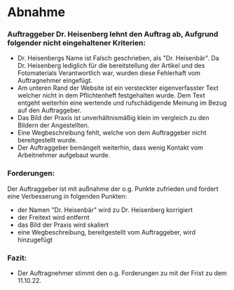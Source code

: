 # Abnahme 

### Auftraggeber Dr. Heisenberg lehnt den Auftrag ab, Aufgrund folgender nicht eingehaltener Kriterien:
- Dr. Heisenbergs Name ist Falsch geschrieben, als "Dr. Heisenbär". Da Dr. Heisenberg lediglich für die bereitstellung der Artikel und des Fotomaterials Verantwortlich war, wurden diese Fehlerhaft vom Auftragnehmer eingefügt.
- Am unteren Rand der Website ist ein versteckter eigenverfasster Text welcher nicht in dem Pflichtenheft festgehalten wurde. Dem Text entgeht weiterhin eine wertende und rufschädigende Meinung im Bezug auf den Auftraggeber.
- Das Bild der Praxis ist unverhältnismäßig klein im vergleich zu den Bildern der Angestellten.
- Eine Wegbeschreibung fehlt, welche von dem Auftraggeber nicht bereitgestellt wurde.
- Der Auftraggeber bemängelt weiterhin, dass wenig Kontakt vom Arbeitnehmer aufgebaut wurde.

### Forderungen:
Der Auftraggeber ist mit außnahme der o.g. Punkte zufrieden und fordert eine Verbesserung in folgenden Punkten:
- der Namen "Dr. Heisenbär" wird zu Dr. Heisenberg korrigiert
- der Freitext wird entfernt
- das Bild der Praxis wird skaliert
- eine Wegbeschreibung, bereitgestellt vom Auftraggeber, wird hinzugefügt

### Fazit:
- Der Auftragnehmer stimmt den o.g. Forderungen zu mit der Frist zu dem 11.10.22.
